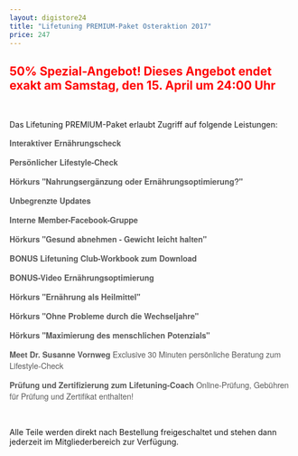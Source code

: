 ```yaml
---
layout: digistore24
title: "Lifetuning PREMIUM-Paket Osteraktion 2017"
price: 247
---
```

<h2><span style="color:#ff0000;"><strong>50% Spezial-Angebot! Dieses Angebot endet exakt am Samstag, den 15. April um 24:00 Uhr</strong></span></h2>
<p>&#xA0;</p>
<p>Das Lifetuning PREMIUM-Paket erlaubt Zugriff auf folgende Leistungen:</p>
<p><span style="color:#5a5a5a;font-family:&apos;Helvetica Neue&apos;, &apos;Helvetica Neue&apos;, Helvetica, Arial, sans-serif;font-size:14px;font-weight:bold;text-align:center;">Interaktiver Ern&#xE4;hrungscheck</span></p>
<p><span style="color:#5a5a5a;font-family:&apos;Helvetica Neue&apos;, &apos;Helvetica Neue&apos;, Helvetica, Arial, sans-serif;font-size:14px;font-weight:bold;text-align:center;">Pers&#xF6;nlicher Lifestyle-Check</span></p>
<p><span style="color:#5a5a5a;font-family:&apos;Helvetica Neue&apos;, &apos;Helvetica Neue&apos;, Helvetica, Arial, sans-serif;font-size:14px;font-weight:bold;text-align:center;">H&#xF6;rkurs &quot;Nahrungserg&#xE4;nzung oder Ern&#xE4;hrungsoptimierung?&quot;</span></p>
<p><span style="color:#5a5a5a;font-family:&apos;Helvetica Neue&apos;, &apos;Helvetica Neue&apos;, Helvetica, Arial, sans-serif;font-size:14px;font-weight:bold;text-align:center;">Unbegrenzte Updates</span></p>
<p><span style="color:#5a5a5a;font-family:&apos;Helvetica Neue&apos;, &apos;Helvetica Neue&apos;, Helvetica, Arial, sans-serif;font-size:14px;font-weight:bold;text-align:center;">Interne Member-Facebook-Gruppe</span></p>
<p><span style="color:#5a5a5a;font-family:&apos;Helvetica Neue&apos;, &apos;Helvetica Neue&apos;, Helvetica, Arial, sans-serif;font-size:14px;font-weight:bold;text-align:center;">H&#xF6;rkurs &quot;Gesund abnehmen - Gewicht leicht halten&quot;</span></p>
<p><span style="color:#5a5a5a;font-family:&apos;Helvetica Neue&apos;, &apos;Helvetica Neue&apos;, Helvetica, Arial, sans-serif;font-size:14px;font-weight:bold;text-align:center;">BONUS Lifetuning Club-Workbook zum Download</span></p>
<p><span style="color:#5a5a5a;font-family:&apos;Helvetica Neue&apos;, &apos;Helvetica Neue&apos;, Helvetica, Arial, sans-serif;font-size:14px;font-weight:bold;text-align:center;">BONUS-Video Ern&#xE4;hrungsoptimierung</span></p>
<p><span style="color:#5a5a5a;font-family:&apos;Helvetica Neue&apos;, &apos;Helvetica Neue&apos;, Helvetica, Arial, sans-serif;font-size:14px;font-weight:bold;text-align:center;">H&#xF6;rkurs &quot;Ern&#xE4;hrung als Heilmittel&quot;</span></p>
<p><span style="color:#5a5a5a;font-family:&apos;Helvetica Neue&apos;, &apos;Helvetica Neue&apos;, Helvetica, Arial, sans-serif;font-size:14px;font-weight:bold;text-align:center;">H&#xF6;rkurs &quot;Ohne Probleme durch die Wechseljahre&quot;</span></p>
<p><span style="color:#5a5a5a;font-family:&apos;Helvetica Neue&apos;, &apos;Helvetica Neue&apos;, Helvetica, Arial, sans-serif;font-size:14px;font-weight:bold;text-align:center;">H&#xF6;rkurs &quot;Maximierung des menschlichen Potenzials&quot;</span></p>
<p><span style="color:#5a5a5a;font-family:&apos;Helvetica Neue&apos;, &apos;Helvetica Neue&apos;, Helvetica, Arial, sans-serif;font-size:14px;font-weight:bold;text-align:center;">Meet Dr. Susanne Vornweg&#xA0;</span><span style="color:#5a5a5a;font-family:&apos;Helvetica Neue&apos;, &apos;Helvetica Neue&apos;, Helvetica, Arial, sans-serif;font-size:14px;text-align:center;">Exclusive 30 Minuten pers&#xF6;nliche Beratung zum Lifestyle-Check</span></p>
<p><span style="color:#5a5a5a;font-family:&apos;Helvetica Neue&apos;, &apos;Helvetica Neue&apos;, Helvetica, Arial, sans-serif;font-size:14px;font-weight:bold;text-align:center;">Pr&#xFC;fung und Zertifizierung zum Lifetuning-Coach&#xA0;</span><span style="color:#5a5a5a;font-family:&apos;Helvetica Neue&apos;, &apos;Helvetica Neue&apos;, Helvetica, Arial, sans-serif;font-size:14px;text-align:center;">Online-Pr&#xFC;fung, Geb&#xFC;hren f&#xFC;r Pr&#xFC;fung und Zertifikat enthalten!</span></p>
<p>&#xA0;</p>
<p>Alle Teile werden direkt nach Bestellung freigeschaltet und stehen dann jederzeit im Mitgliederbereich zur Verf&#xFC;gung.</p>